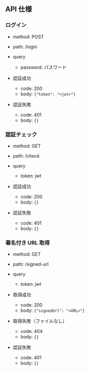 ## API 仕様

### ログイン

- method: POST
- path: /login
- query
    - password: パスワード

- 認証成功
  - code: 200
  - body: `{"token": "<jwt>"}`
- 認証失敗
  - code: 401
  - body: `{}`

### 認証チェック

- method: GET
- path: /check
- query
    - token: jwt

- 認証成功
  - code: 200
  - body: `{}`
- 認証失敗
  - code: 401
  - body: `{}`

### 署名付き URL 取得

- method: GET
- path: /signed-url
- query
    - token: jwt

- 取得成功
  - code: 200
  - body: `{"signedUrl": "<URL>"}`
- 取得失敗（ファイルなし）
  - code: 404
  - body: `{}`
- 認証失敗
  - code: 401
  - body: `{}`